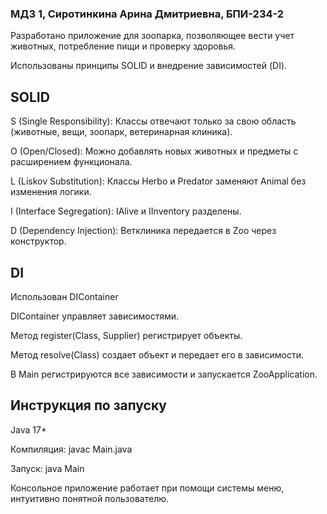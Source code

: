 ### МДЗ 1, Сиротинкина Арина Дмитриевна, БПИ-234-2

Разработано приложение для зоопарка, позволяющее вести учет животных, потребление пищи и проверку здоровья. 

Использованы принципы SOLID и внедрение зависимостей (DI).

## SOLID

S (Single Responsibility): Классы отвечают только за свою область (животные, вещи, зоопарк, ветеринарная клиника).

O (Open/Closed): Можно добавлять новых животных и предметы c расширением функционала.

L (Liskov Substitution): Классы Herbo и Predator заменяют Animal без изменения логики.

I (Interface Segregation): IAlive и IInventory разделены.

D (Dependency Injection): Ветклиника передается в Zoo через конструктор.

## DI

Использован DIContainer

DIContainer управляет зависимостями.

Метод register(Class<T>, Supplier<T>) регистрирует объекты.

Метод resolve(Class<T>) создает объект и передает его в зависимости.

В Main регистрируются все зависимости и запускается ZooApplication.

## Инструкция по запуску

Java 17+

Компиляция: javac Main.java

Запуск: java Main

Консольное приложение работает при помощи системы меню, интуитивно понятной пользователю.
